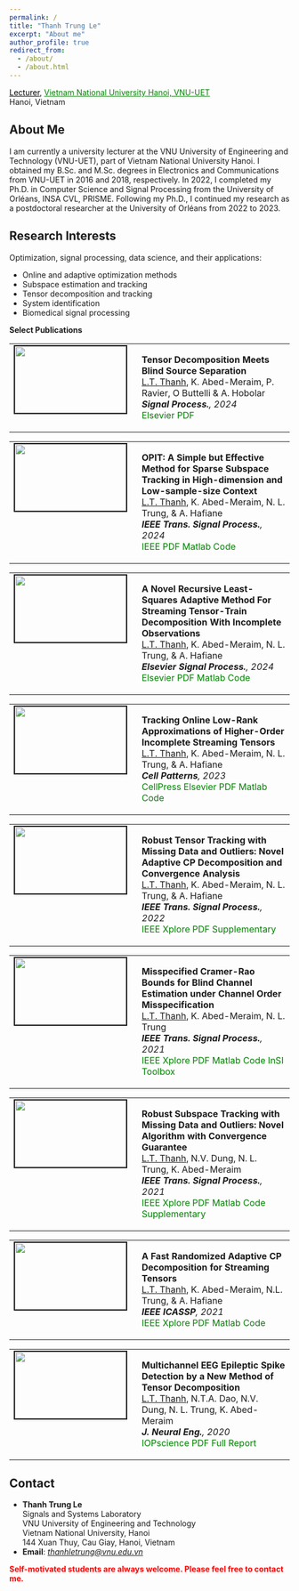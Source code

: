 ```yaml
---
permalink: /
title: "Thanh Trung Le"
excerpt: "About me"
author_profile: true
redirect_from: 
  - /about/
  - /about.html
---
```


<a href="https://avitech.uet.vnu.edu.vn/en/phd-le-trung-thanh/" style="color: black;">Lecturer</a>, <a href="https://uet.vnu.edu.vn/" style="color: green; text-decoration: underline;"> Vietnam National University Hanoi, VNU-UET </a>
<br> 
Hanoi, Vietnam



About Me
-----
I am currently a university lecturer at the VNU University of Engineering and Technology (VNU-UET), part of Vietnam National University Hanoi. I obtained my B.Sc. and M.Sc. degrees in Electronics and Communications from VNU-UET in 2016 and 2018, respectively. In 2022, I completed my Ph.D. in Computer Science and Signal Processing from the University of Orléans, INSA CVL, PRISME. Following my Ph.D., I continued my research as a postdoctoral researcher at the University of Orléans from 2022 to 2023.


Research Interests
-----
Optimization, signal processing, data science, and their applications: 
  * Online and adaptive optimization methods 
  * Subspace estimation and tracking
  * Tensor decomposition and tracking
  * System identification
  * Biomedical signal processing

**Select Publications**

<table >
<tbody>
<tr> <td style="width:200px; height=120px; vertical-align: top;"> <img style="float: left; margin-right: 10px " src="https://thanhle88.github.io/images/btd.png" width="200px" height="120px" border="2px solid #bbb"> </td>
<td style= "height=120px; vertical-align: top;"> <p>
<strong> Tensor Decomposition Meets Blind Source Separation</strong>  <br> <span style="text-decoration:underline">L.T. Thanh</span>, K. Abed-Meraim, P. Ravier, O Buttelli & A. Hobolar <br>
<i> <strong>Signal Process.</strong>, 2024 </i> <br>
<a href="https://www.sciencedirect.com/science/article/pii/S0165168424001026" style="color: green; text-decoration: none; "><i class="fas fa-fw fa-external-link-square-alt zoom"></i>Elsevier</a>
<a href="https://thanhtbt.github.io/files/2024_SP_Tensor%20Decomposition%20Meets%20Blind%20Source%20Separation.pdf" style="color: green; text-decoration: none; "><i class="fas fa-fw fa-file-pdf zoom"></i>PDF</a>  </p> </td> 
</tr>
</tbody>
</table>


<table >
<tbody>
<tr> <td style="width:200px; height=120px; vertical-align: top;"> <img style="float: left; margin-right: 10px " src="https://thanhtbt.github.io/images/ssc.png" width="200px" height="120px" border="2px solid #bbb"> </td>
<td style= "height=120px; vertical-align: top;"> <p>
<strong> OPIT: A Simple but Effective Method for Sparse Subspace Tracking in High-dimension and Low-sample-size Context </strong>  <br> <span style="text-decoration:underline">L.T. Thanh</span>, K. Abed-Meraim, N. L. Trung, & A. Hafiane <br>
<i> <strong>IEEE Trans. Signal Process.</strong>, 2024 </i> <br>
<a href="https://ieeexplore.ieee.org/document/10379829" style="color: green; text-decoration: none; "><i class="fas fa-fw fa-external-link-square-alt zoom"></i>IEEE</a>
<a href="https://thanhtbt.github.io/files/2023_TSP_OPIT_manuscript.pdf" style="color: green; text-decoration: none; "><i class="fas fa-fw fa-file-pdf zoom"></i>PDF</a> <a href="https://github.com/thanhtbt/SST" style="color: green; text-decoration: none; "><i class="fab fa-fw fa-github zoom"></i>Matlab Code</a> </p> </td> 
</tr>
</tbody>
</table>


<table >
<tbody>
<tr> <td style="width:200px; height=120px; vertical-align: top;"> <img style="float: left; margin-right: 10px " src="https://thanhtbt.github.io/images/ATT_v2.png" width="200px" height="120px" border="2px solid #bbb"> </td>
<td style= "height=120px; vertical-align: top;"> <p>
<strong>A Novel Recursive Least-Squares Adaptive Method For Streaming Tensor-Train Decomposition With Incomplete Observations</strong>  <br> <span style="text-decoration:underline">L.T. Thanh</span>, K. Abed-Meraim, N. L. Trung, & A. Hafiane <br>
<i> <strong>Elsevier Signal Process.</strong>, 2024 </i> <br>
<a href="https://www.sciencedirect.com/science/article/pii/S0165168423003717" style="color: green; text-decoration: none; "><i class="fas fa-fw fa-external-link-square-alt zoom"></i>Elsevier</a>
<a href="https://thanhtbt.github.io/files/2023_SP_ATT.pdf" style="color: green; text-decoration: none; "><i class="fas fa-fw fa-file-pdf zoom"></i>PDF</a> <a href="https://github.com/thanhtbt/ATT-miss" style="color: green; text-decoration: none; "><i class="fab fa-fw fa-github zoom"></i>Matlab Code</a> </p> </td> 
</tr>
</tbody>
</table>



<table >
<tbody>
<tr> <td style="width:200px; height=120px; vertical-align: top;"> <img style="float: left; margin-right: 10px " src="https://thanhtbt.github.io/images/streaming_tensor_v2.png" width="200px" height="120px" border="2px solid #bbb"> </td>
<td style= "height=120px; vertical-align: top;"> <p>
<strong> Tracking Online Low-Rank Approximations of Higher-Order Incomplete Streaming Tensors </strong>  <br> <span style="text-decoration:underline">L.T. Thanh</span>, K. Abed-Meraim, N. L. Trung, & A. Hafiane <br>
<i> <strong>Cell Patterns</strong>, 2023 </i> <br>
<a href="https://www.cell.com/patterns/fulltext/S2666-3899(23)00104-6" style="color: green; text-decoration: none; "><i class="fas fa-fw fa-external-link-square-alt zoom"></i>CellPress</a>
<a href="https://www.sciencedirect.com/science/article/pii/S2666389923001046" style="color: green; text-decoration: none; "><i class="fas fa-fw fa-external-link-square-alt zoom"></i>Elsevier</a> <a href="https://thanhtbt.github.io/files/2023_Patterns_Tensor_Tracking_Draw.pdf" style="color: green; text-decoration: none; "><i class="fas fa-fw fa-file-pdf zoom"></i>PDF</a> <a href="https://github.com/thanhtbt/tensor_tracking" style="color: green; text-decoration: none; "><i class="fab fa-fw fa-github zoom"></i>Matlab Code</a> </p> </td> 
</tr>
</tbody>
</table>



<table >
<tbody>
<tr> <td style="width:200px; height=120px; vertical-align: top;"> <img style="float: left; margin-right: 10px " src="https://thanhtbt.github.io/images/racp.png" width="200px" height="120px" border="2px solid #bbb"> </td>
<td style= "height=120px; vertical-align: top;"> <p>
<strong>  Robust Tensor Tracking with Missing Data and Outliers: Novel Adaptive CP Decomposition and Convergence Analysis </strong>  <br> <span style="text-decoration:underline">L.T. Thanh</span>, K. Abed-Meraim, N. L. Trung, & A. Hafiane <br>
<i> <strong>IEEE Trans. Signal Process.</strong>, 2022 </i> <br>
<a href="https://ieeexplore.ieee.org/document/9866940" style="color: green; text-decoration: none; "><i class="fas fa-fw fa-external-link-square-alt zoom"></i>IEEE Xplore</a> <a href="https://thanhtbt.github.io/files/2022_TSP_RACP%20(Raw).pdf" style="color: green; text-decoration: none; "><i class="fas fa-fw fa-file-pdf zoom"></i>PDF</a> 
<a href="https://thanhtbt.github.io/files/2022_TSP_RACP_Supplementary.pdf" style="color: green; text-decoration: none; "><i class="fas fa-fw fa-code zoom"></i>Supplementary</a> </p> </td> 
</tr>
</tbody>
</table>


<table >
<tbody>
<tr> <td style="width:200px; height=120px; vertical-align: top;"> <img style="float: left; margin-right: 10px " src="https://thanhtbt.github.io/images/MCRB.png" width="200px" height="120px" border="2px solid #bbb"> </td>
<td style= "height=120px; vertical-align: top;"> <p>
<strong>  Misspecified Cramer-Rao Bounds for Blind Channel Estimation under Channel Order Misspecification </strong>  <br> <span style="text-decoration:underline">L.T. Thanh</span>,  K. Abed-Meraim, N. L. Trung <br>
<i> <strong>IEEE Trans. Signal Process.</strong>, 2021 </i> <br>
<a href="https://ieeexplore.ieee.org/document/9537597" style="color: green; text-decoration: none; "><i class="fas fa-fw fa-external-link-square-alt zoom"></i>IEEE Xplore</a> 
<a href="https://thanhtbt.github.io/files/2021_TSP_MCRB%20(Raw).pdf" style="color: green; text-decoration: none; "><i class="fas fa-fw fa-file-pdf zoom"></i>PDF</a> <a href="https://github.com/DoHaiSon/InSI/tree/master/Algorithms/CRB_Mode/Semi-blind/Misspecified" style="color: green; text-decoration: none; "><i class="fab fa-fw fa-github zoom"></i>Matlab Code</a>
<a href="https://github.com/DoHaiSon/InSI/" style="color: green; text-decoration: none; "><i class="fab fa-fw fa-github zoom"></i>InSI Toolbox</a>
</p> </td> 
</tr>
</tbody>
</table>


<table >
<tbody>
<tr> <td style="width:200px; height=120px; vertical-align: top;"> <img style="float: left; margin-right: 10px " src="https://thanhtbt.github.io/images/PETRELS_ADMM.png" width="200px" height="120px" border="2px solid #bbb"> </td>
<td style= "height=120px; vertical-align: top;"> <p>
<strong> Robust Subspace Tracking with Missing Data and Outliers: Novel Algorithm with Convergence Guarantee </strong>  <br>  <span style="text-decoration:underline">L.T. Thanh</span>, N.V. Dung,  N. L. Trung, K. Abed-Meraim <br>
<i> <strong>IEEE Trans. Signal Process.</strong>, 2021 </i> <br>
<a href="https://ieeexplore.ieee.org/document/9381678" style="color: green; text-decoration: none; "><i class="fas fa-fw fa-external-link-square-alt zoom"></i>IEEE Xplore</a>
<a href="https://thanhtbt.github.io/files/2021_TSP_PETRELS-ADMM%20(Raw).pdf" style="color: green; text-decoration: none; "><i class="fas fa-fw fa-file-pdf zoom"></i>PDF</a> 
<a href="https://github.com/thanhtbt/RST" style="color: green; text-decoration: none; "><i class="fab fa-fw fa-github zoom"></i>Matlab Code</a> 
<a href="https://thanhtbt.github.io/files/2021_TSP_Supplementary.pdf" style="color: green; text-decoration: none; "><i class="fas fa-fw fa-code zoom"></i>Supplementary</a> </p> </td> 
</tr>
</tbody>
</table>


<table >
<tbody>
<tr> <td style="width:200px; height=120px; vertical-align: top;"> <img style="float: left; margin-right: 10px " src="https://thanhtbt.github.io/images/rolcp2.png" width="200px" height="120px" border="2px solid #bbb"> </td>
<td style= "height=120px; vertical-align: top;"> <p>
<strong>  A Fast Randomized Adaptive CP Decomposition for Streaming Tensors </strong>  <br>  <span style="text-decoration:underline">L.T. Thanh</span>,  K. Abed-Meraim,  N.L. Trung, & A. Hafiane <br>
<i> <strong>IEEE ICASSP</strong>, 2021 </i> <br>
<a href="https://ieeexplore.ieee.org/document/9413554" style="color: green; text-decoration: none; "><i class="fas fa-fw fa-external-link-square-alt zoom"></i>IEEE Xplore</a>
<a href="https://thanhtbt.github.io/files/2021_ICASSP%20-%20Randomized%20Adaptive%20CP%20Algorithm.pdf" style="color: green; text-decoration: none; "><i class="fas fa-fw fa-file-pdf zoom"></i>PDF</a>
<a href="https://github.com/thanhtbt/ROLCP" style="color: green; text-decoration: none; "><i class="fab fa-fw fa-github zoom"></i>Matlab Code</a>   </p> </td> 
</tr>
</tbody>
</table>





<table >
<tbody>
<tr> <td style="width:200px; height=120px; vertical-align: top;"> <img style="float: left; margin-right: 10px " src="https://thanhtbt.github.io/images/eeg.jpg" width="200px" height="120px" border="2px solid #bbb"> </td>
<td style= "height=120px; vertical-align: top;"> <p>
<strong> Multichannel EEG Epileptic Spike Detection by a New Method of Tensor Decomposition </strong>  <br>  <span style="text-decoration:underline">L.T. Thanh</span>, N.T.A. Dao, N.V. Dung,  N. L. Trung, K. Abed-Meraim <br>
<i> <strong>J. Neural Eng.</strong>, 2020 </i> <br>
<a href="https://iopscience.iop.org/article/10.1088/1741-2552/ab5247" style="color: green; text-decoration: none; "><i class="fas fa-fw fa-external-link-square-alt zoom"></i>IOPscience</a>  <a href="https://thanhtbt.github.io/files/2020_JNE(Raw).pdf" style="color: green; text-decoration: none; "><i class="fas fa-fw fa-file-pdf zoom"></i>PDF</a> <a href="https://thanhtbt.github.io/files/EEG_Ten_Technical_Report_Final.pdf" style="color: green; text-decoration: none; "><i class="fas fa-fw fa-code zoom"></i>Full Report</a>  </p> </td> 
</tr>
</tbody>
</table>




Contact
-----

* **Thanh Trung Le** \
Signals and Systems Laboratory\
VNU University of Engineering and Technology\
Vietnam National University, Hanoi\
144 Xuan Thuy, Cau Giay, Hanoi, Vietnam 
* **Email**: *thanhletrung@vnu.edu.vn* 
  
<span style="color: red; text-decoration: none">**Self-motivated students are always welcome.  Please feel free to contact me.**</span> 




